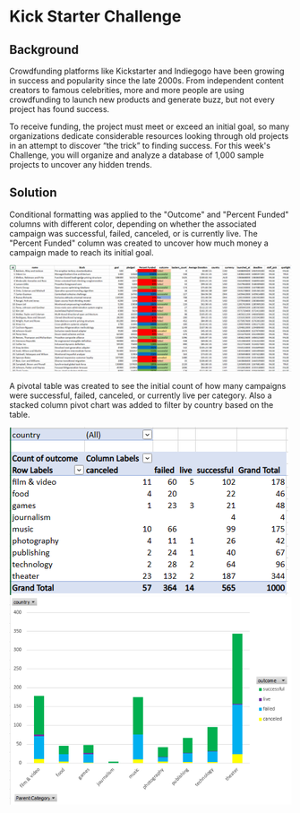# Kick Starter Challenge
## Background
Crowdfunding platforms like Kickstarter and Indiegogo have been growing in success and popularity since the late 2000s. From independent content creators to famous celebrities, more and more people are using crowdfunding to launch new products and generate buzz, but not every project has found success.

To receive funding, the project must meet or exceed an initial goal, so many organizations dedicate considerable resources looking through old projects in an attempt to discover “the trick” to finding success. For this week's Challenge, you will organize and analyze a database of 1,000 sample projects to uncover any hidden trends.

## Solution
Conditional formatting was applied to the "Outcome" and "Percent Funded" columns with different color, depending on whether the associated campaign was successful, failed, canceled, or is currently live. The "Percent Funded" column was created to uncover how much money a campaign made to reach its initial goal.

![<img src="Kickstarter - conditional image.png">](https://github.com/tlacher1/excel-challenge/blob/main/Kickstarter%20-%20conditional%20image.png)

A pivotal table was created to see the initial count of how many campaigns were successful, failed, canceled, or currently live per category. Also a stacked column pivot chart was added to filter by country based on the table.

![<align="center">](https://github.com/tlacher1/excel-challenge/blob/41f654501744b836b2fe7af250c00ac584f5d588/Pivot%20table.png)
![<align="center>](https://github.com/tlacher1/excel-challenge/blob/41f654501744b836b2fe7af250c00ac584f5d588/Graph%20of%20category%20stats.png)

